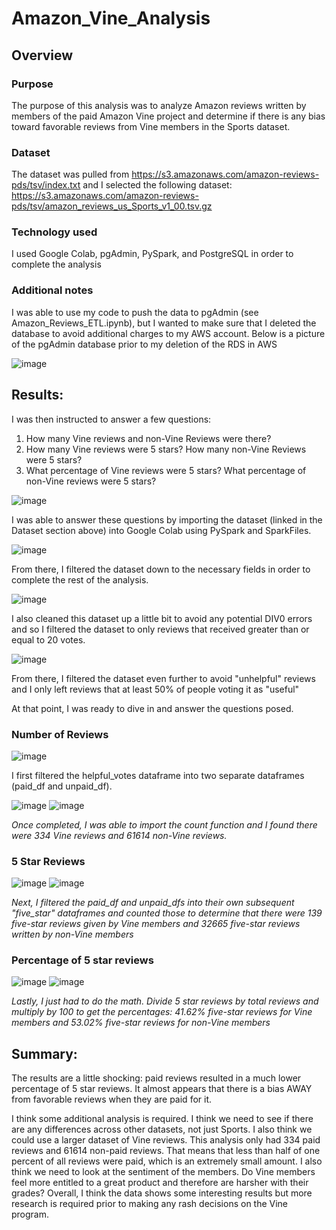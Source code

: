 # Amazon_Vine_Analysis

## Overview

### Purpose
The purpose of this analysis was to analyze Amazon reviews written by members of the paid Amazon Vine project and determine if there is any bias toward favorable reviews from Vine members in the Sports dataset. 

### Dataset
The dataset was pulled from https://s3.amazonaws.com/amazon-reviews-pds/tsv/index.txt and I selected the following dataset: https://s3.amazonaws.com/amazon-reviews-pds/tsv/amazon_reviews_us_Sports_v1_00.tsv.gz

### Technology used
I used Google Colab, pgAdmin, PySpark, and PostgreSQL in order to complete the analysis

### Additional notes

I was able to use my code to push the data to pgAdmin (see Amazon_Reviews_ETL.ipynb), but I wanted to make sure that I deleted the database to avoid additional charges to my AWS account. Below is a picture of the pgAdmin database prior to my deletion of the RDS in AWS

![image](https://user-images.githubusercontent.com/114685724/220222746-b2c284b3-0958-4dd1-b482-0851f14a2e88.png)


## Results:
I was then instructed to answer a few questions:
1. How many Vine reviews and non-Vine Reviews were there?
2. How many Vine reviews were 5 stars? How many non-Vine Reviews were 5 stars?
3. What percentage of Vine reviews were 5 stars? What percentage of non-Vine reviews were 5 stars?

![image](https://user-images.githubusercontent.com/114685724/220220941-1e6dda2d-3838-4062-baad-c1379f186ea7.png)

I was able to answer these questions by importing the dataset (linked in the Dataset section above) into Google Colab using PySpark and SparkFiles. 

![image](https://user-images.githubusercontent.com/114685724/220220968-180c9c48-8ff1-47d2-bc28-2d20124d2fb8.png)

From there, I filtered the dataset down to the necessary fields in order to complete the rest of the analysis. 

![image](https://user-images.githubusercontent.com/114685724/220221088-48cc3c67-51b3-4357-be62-576e33f2b8ab.png)

I also cleaned this dataset up a little bit to avoid any potential DIV0 errors and so I filtered the dataset to only reviews that received greater than or equal to 20 votes.

![image](https://user-images.githubusercontent.com/114685724/220221200-b70602dd-8880-49ae-bf55-b5ad2e822e3b.png)


From there, I filtered the dataset even further to avoid "unhelpful" reviews and I only left reviews that at least 50% of people voting it as "useful"

At that point, I was ready to dive in and answer the questions posed.

### Number of Reviews

![image](https://user-images.githubusercontent.com/114685724/220221370-3d837ec1-8810-4317-892c-3d891988a30e.png)

I first filtered the helpful_votes dataframe into two separate dataframes (paid_df and unpaid_df). 

![image](https://user-images.githubusercontent.com/114685724/220221450-60efe503-60c9-4237-b11a-7b11df5f2576.png) ![image](https://user-images.githubusercontent.com/114685724/220221456-55aed258-7ccc-4b37-8b36-e6ae60d5cb8c.png)


*Once completed, I was able to import the count function and I found there were 334 Vine reviews and 61614 non-Vine reviews.*

### 5 Star Reviews

![image](https://user-images.githubusercontent.com/114685724/220221519-759115b8-a761-446d-9258-edb9247f9a3c.png) ![image](https://user-images.githubusercontent.com/114685724/220221534-55093bd3-4ad9-4b72-b2ef-acba4639bcb6.png)

*Next, I filtered the paid_df and unpaid_dfs into their own subsequent "five_star" dataframes and counted those to determine that there were 139 five-star reviews given by Vine members and 32665 five-star reviews written by non-Vine members*

### Percentage of 5 star reviews

![image](https://user-images.githubusercontent.com/114685724/220221727-072b994e-8658-46f2-9d9e-f55254f7772b.png) ![image](https://user-images.githubusercontent.com/114685724/220221733-f5901de7-78f4-4332-9e8b-b3804debf303.png)

*Lastly, I just had to do the math. Divide 5 star reviews by total reviews and multiply by 100 to get the percentages: 41.62% five-star reviews for Vine members and 53.02% five-star reviews for non-Vine members*


## Summary:

The results are a little shocking: paid reviews resulted in a much lower percentage of 5 star reviews. It almost appears that there is a bias AWAY from favorable reviews when they are paid for it. 

I think some additional analysis is required. I think we need to see if there are any differences across other datasets, not just Sports. I also think we could use a larger dataset of Vine reviews. This analysis only had 334 paid reviews and 61614 non-paid reviews. That means that less than half of one percent of all reviews were paid, which is an extremely small amount. I also think we need to look at the sentiment of the members. Do Vine members feel more entitled to a great product and therefore are harsher with their grades? Overall, I think the data shows some interesting results but more research is required prior to making any rash decisions on the Vine program. 
